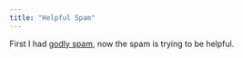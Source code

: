 ```yaml
---
title: "Helpful Spam"
---
```

<p>First I had <a href="https://chrisenns.com/2011/03/24/godly-comment-spam/" title="" target="">godly spam</a>, now the spam is trying to be helpful.</p>
